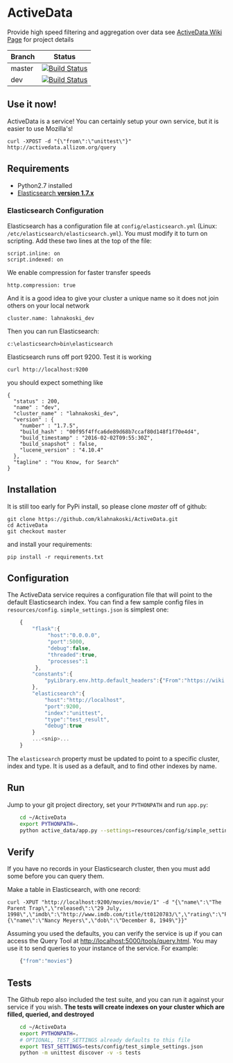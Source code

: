 # ActiveData 

Provide high speed filtering and aggregation over data see [ActiveData Wiki Page](https://wiki.mozilla.org/Auto-tools/Projects/ActiveData) for project details


|Branch      |Status   |
|------------|---------|
|master      | [![Build Status](https://travis-ci.org/klahnakoski/ActiveData.svg?branch=master)](https://travis-ci.org/klahnakoski/ActiveData) |
|dev         | [![Build Status](https://travis-ci.org/klahnakoski/ActiveData.svg?branch=dev)](https://travis-ci.org/klahnakoski/ActiveData)    |



## Use it now!

ActiveData is a service! You can certainly setup your own service, but it is easier to use Mozilla's!

	curl -XPOST -d "{\"from\":\"unittest\"}" http://activedata.allizom.org/query

## Requirements

* Python2.7 installed
* [Elasticsearch **version 1.7.x**](https://www.elastic.co/downloads/past-releases/elasticsearch-1-7-6)


### Elasticsearch Configuration

Elasticsearch has a configuration file at `config/elasticsearch.yml` (Linux: `/etc/elasticsearch/elasticsearch.yml`). You must modify it to turn on scripting.  Add these two lines at the top of the file:

    script.inline: on
    script.indexed: on

We enable compression for faster transfer speeds

    http.compression: true

And it is a good idea to give your cluster a unique name so it does not join others on your local network

	cluster.name: lahnakoski_dev

Then you can run Elasticsearch:
 
    c:\elasticsearch>bin\elasticsearch

Elasticsearch runs off port 9200. Test it is working 

	curl http://localhost:9200

you should expect something like 

	{
	  "status" : 200,
	  "name" : "dev",
	  "cluster_name" : "lahnakoski_dev",
	  "version" : {
	    "number" : "1.7.5",
	    "build_hash" : "00f95f4ffca6de89d68b7ccaf80d148f1f70e4d4",
	    "build_timestamp" : "2016-02-02T09:55:30Z",
	    "build_snapshot" : false,
	    "lucene_version" : "4.10.4"
	  },
	  "tagline" : "You Know, for Search"
	}



## Installation

It is still too early for PyPi install, so please clone *master* off of github:

    git clone https://github.com/klahnakoski/ActiveData.git
    cd ActiveData
    git checkout master

and install your requirements:

    pip install -r requirements.txt


## Configuration

The ActiveData service requires a configuration file that will point to the
default Elasticsearch index. You can find a few sample config files in
`resources/config`. `simple_settings.json` is simplest one:

```javascript
    {
        "flask":{
             "host":"0.0.0.0",
             "port":5000,
             "debug":false,
             "threaded":true,
             "processes":1
         },
        "constants":{
            "pyLibrary.env.http.default_headers":{"From":"https://wiki.mozilla.org/Auto-tools/Projects/ActiveData"}
        },
        "elasticsearch":{
            "host":"http://localhost",
            "port":9200,
            "index":"unittest",
            "type":"test_result",
            "debug":true
        }
        ...<snip>...
    }
```

The `elasticsearch` property must be updated to point to a specific cluster,
index and type. It is used as a default, and to find other indexes by name.

## Run

Jump to your git project directory, set your `PYTHONPATH` and run `app.py`:

```bash
    cd ~/ActiveData
    export PYTHONPATH=.
    python active_data/app.py --settings=resources/config/simple_settings.json
```

## Verify

If you have no records in your Elasticsearch cluster, then you must add some before you can query them.

Make a table in Elasticsearch, with one record: 

    curl -XPUT "http://localhost:9200/movies/movie/1" -d "{\"name\":\"The Parent Trap\",\"released\":\"29 July, 1998\",\"imdb\":\"http://www.imdb.com/title/tt0120783/\",\"rating\":\"PG\",\"director\":{\"name\":\"Nancy Meyers\",\"dob\":\"December 8, 1949\"}}"

Assuming you used the defaults, you can verify the service is up if you can
access the Query Tool at [http://localhost:5000/tools/query.html](http://localhost:5000/tools/query.html).
You may use it to send queries to your instance of the service. For example:

```javascript
    {"from":"movies"}
```

## Tests

The Github repo also included the test suite, and you can run it against
your service if you wish. **The tests will create indexes on your
cluster which are filled, queried, and destroyed**

```bash
    cd ~/ActiveData
    export PYTHONPATH=.
    # OPTIONAL, TEST_SETTINGS already defaults to this file
    export TEST_SETTINGS=tests/config/test_simple_settings.json
    python -m unittest discover -v -s tests
```
